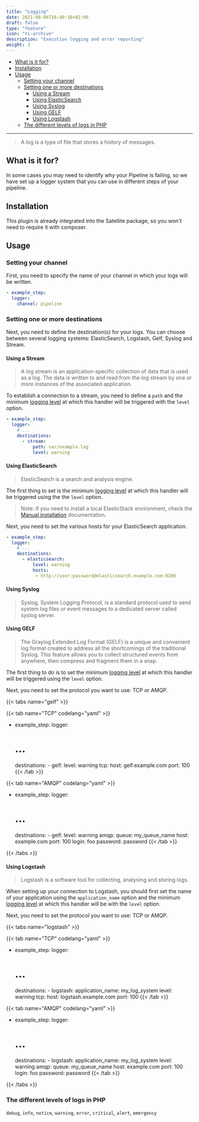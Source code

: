 ```yaml
---
title: "Logging"
date: 2021-08-06T16:40:18+02:00
draft: false
type: "feature"
icon: "ti-archive"
description: "Execution logging and error reporting"
weight: 3
---
```


- [What is it for?](#what-is-it-for)
- [Installation](#installation)
- [Usage](#usage)
    - [Setting your channel](#setting-your-channel)
    - [Setting one or more destinations](#setting-one-or-more-destinations)
        - [Using a Stream](#using-a-stream)
        - [Using ElasticSearch](#using-elasticsearch)
        - [Using Syslog](#using-syslog)
        - [Using GELF](#using-gelf)
        - [Using Logstash](#using-logstash)
    - [The different levels of logs in PHP](#usage)

---

> A log is a type of file that stores a history of messages.

## What is it for?

In some cases you may need to identify why your Pipeline is failing, so we have set up a logger system that you can 
use in different steps of your pipeline.



## Installation

This plugin is already integrated into the Satellite package, so you won't need to require it with composer.

## Usage 

### Setting your channel

First, you need to specify the name of your channel in which your logs will be written.

```yaml
- example_step:
  logger:
    channel: pipeline
```

### Setting one or more destinations

Next, you need to define the destination(s) for your logs. You can choose between several logging systems:
ElasticSearch, Logstash, Gelf, Syslog and Stream.

#### Using a Stream

> A log stream is an application-specific collection of data that is used as a log.
> The data is written to and read from the log stream by one or more instances of the associated application.

To establish a connection to a stream, you need to define a `path` and the minimum [logging level](#the-different-levels-of-logs-in-php) at which this 
handler will be triggered with the `level` option. 

```yaml
- example_step:
  logger:
    # ...
    destinations:
      - stream:
          path: var/example.log
          level: warning
```

#### Using ElasticSearch 

> ElasticSearch is a search and analysis engine.

The first thing to set is the minimum [logging level](#the-different-levels-of-logs-in-php) at which this handler will be triggered using the
the `level` option.

> Note: if you need to install a local ElasticStack environment, check the [Manual installation](../installation/manual) documentation.

Next, you need to set the various hosts for your ElasticSearch application.

```yaml
- example_step:
  logger:
    # ...
    destinations:
      - elasticsearch:
          level: warning
          hosts:
           - http://user:password@elasticsearch.example.com:9200
```

#### Using Syslog
> Syslog, System Logging Protocol, is a standard protocol used to send system log files or event messages 
> to a dedicated server called syslog server.

#### Using GELF 
> The Graylog Extended Log Format (GELF) is a unique and convenient log format created to address all the shortcomings 
> of the traditional Syslog. This feature allows you to collect structured events from anywhere, 
> then compress and fragment them in a snap.

The first thing to do is to set the minimum [logging level](#the-different-levels-of-logs-in-php) at which this handler will be triggered using the `level` 
option.

Next, you need to set the protocol you want to use: TCP or AMQP.

{{< tabs name="gelf" >}}

{{< tab name="TCP" codelang="yaml" >}}
- example_step:
  logger:
    # ...
    destinations:
      - gelf:
          level: warning
          tcp:
            host: gelf.example.com
            port: 100
{{< /tab >}}

{{< tab name="AMQP" codelang="yaml" >}}
- example_step:
  logger:
    # ...
    destinations:
      - gelf:
          level: warning
          amqp:
            queue: my_queue_name
            host: example.com
            port: 100
            login: foo
            password: password
{{< /tab >}}

{{< /tabs >}}

#### Using Logstash

> Logstash is a software tool for collecting, analysing and storing logs.

When setting up your connection to Logstash, you should first set the name of your application
using the `application_name` option and the minimum [logging level](#the-different-levels-of-logs-in-php) at which this handler will be
with the `level` option.

Next, you need to set the protocol you want to use: TCP or AMQP.

{{< tabs name="logstash" >}}

{{< tab name="TCP" codelang="yaml" >}}
- example_step:
  logger:
    # ...
    destinations:
      - logstash:
          application_name: my_log_system
          level: warning
          tcp:
            host: logstash.example.com
            port: 100
{{< /tab >}}

{{< tab name="AMQP" codelang="yaml" >}}
- example_step:
  logger:
    # ...
    destinations:
      - logstash:
          application_name: my_log_system
          level: warning
          amqp:
            queue: my_queue_name
            host: example.com
            port: 100
            login: foo
            password: password
{{< /tab >}}

{{< /tabs >}}

### The different levels of logs in PHP

`debug`, `info`, `notice`, `warning`, `error`, `critical`, `alert`, `emergency`
